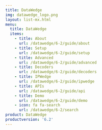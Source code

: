 ```yaml
---
title: DataWedge
img: datawedge_logo.png
layout: list-mx.html
menu:
  title: DataWedge
  items:
    - title: About
      url: /datawedge/6-2/guide/about
    - title: Setup
      url: /datawedge/6-2/guide/setup
    - title: Advanced
      url: /datawedge/6-2/guide/advanced
    - title: Decoders
      url: /datawedge/6-2/guide/decoders
    - title: IPWedge
      url: /datawedge/6-2/guide/ipwedge
    - title: APIs
      url: /datawedge/6-2/guide/api
    - title: Demo
      url: /datawedge/6-2/guide/demo
    - icon: fa fa-search
      url: /datawedge/6-2/search
product: DataWedge
productversion: '6.2'
---
```


